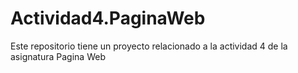 # Actividad4.PaginaWeb
Este repositorio tiene un proyecto relacionado a  la actividad 4 de la asignatura Pagina Web

